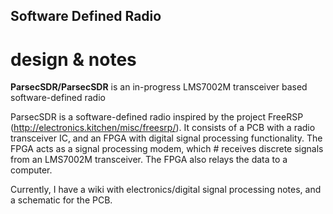 ## Software Defined Radio
# design & notes

**ParsecSDR/ParsecSDR** is an in-progress LMS7002M transceiver based software-defined radio

ParsecSDR is a software-defined radio inspired by the project FreeRSP (http://electronics.kitchen/misc/freesrp/). It consists of a PCB with a radio transceiver IC, and an FPGA with digital signal processing functionality. The FPGA acts as a signal processing modem, which # receives discrete signals from an LMS7002M transceiver. The FPGA also relays the data to a computer.

Currently, I have a wiki with electronics/digital signal processing notes, and a schematic for the PCB.
